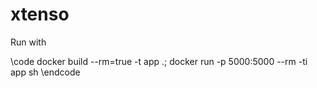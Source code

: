 # xtenso

Run with 

\code
docker build --rm=true -t app .; docker run -p 5000:5000 --rm -ti app sh
\endcode
